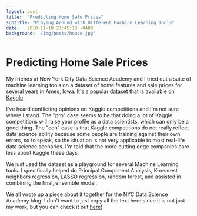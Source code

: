 ```yaml
---
layout: post
title:  "Predicting Home Sale Prices"
subtitle: "Playing Around with Different Machine Learning Tools"
date:   2018-11-18 23:45:13 -0400
background: '/img/posts/house.jpg'
---
```


# Predicting Home Sale Prices

My friends at New York City Data Science Academy and I tried out a suite of machine learning tools on a dataset of home features and sale prices for several years in Ames, Iowa. It's a popular dataset that is available on [Kaggle](https://www.kaggle.com/c/house-prices-advanced-regression-techniques).

I've heard conflicting opinions on Kaggle competitions and I'm not sure where I stand. The "pro" case seems to be that doing a lot of Kaggle competitions will raise your profile as a data scientists, which can only be a good thing. The "con" case is that Kaggle competitions do not really reflect data science ability because some people are training against their own errors, so to speak, so the situation is not very applicable to most real-life data science scenarios. I'm told that the more cutting edge companies care less about Kaggle these days.

We just used the dataset as a playground for several Machine Learning tools. I specifically helped do Principal Component Analysis, K-nearest neighbors regression, LASSO regression, random forest, and assisted in combining the final, ensemble model.

We all wrote up a piece about it together for the NYC Data Science Academy blog. I don't want to just copy all the text here since it is not just my work, but you can check it out [here!](https://nycdatascience.com/blog/student-works/ames-iowa-housing-price-prediction-application-of-machine-learning-methods/)